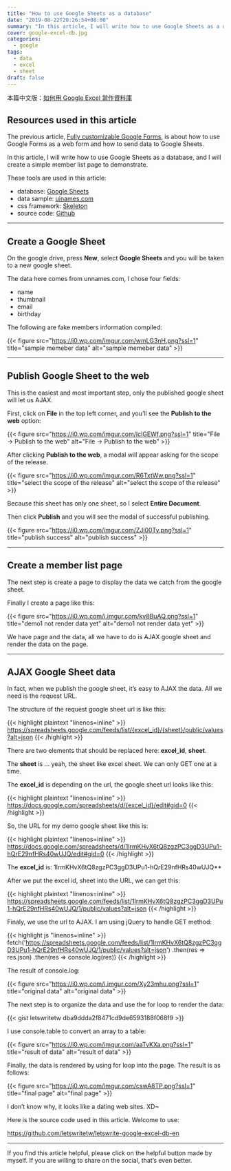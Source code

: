 ```yaml
---
title: "How to use Google Sheets as a database"
date: "2019-08-22T20:26:54+08:00"
summary: "In this article, I will write how to use Google Sheets as a database, and I will create a simple member list page to demonstrate."
cover: google-excel-db.jpg
categories:
  - google
tags:
  - data
  - excel
  - sheet
draft: false
---
```


本篇中文版：[如何用 Google Excel 當作資料庫](https://letswrite.tw/google-excel-db/)

## Resources used in this article

The previous article, [Fully customizable Google Forms](https://letswrite.tw/custom-google-form-en/), is about how to use Google Forms as a web form and how to send data to Google Sheets.

In this article, I will write how to use Google Sheets as a database, and I will create a simple member list page to demonstrate.

These tools are used in this article:

- database: [Google Sheets](https://www.google.com/sheets/about/)
- data sample: [uinames.com](https://uinames.com/)
- css framework: [Skeleton](http://getskeleton.com/)
- source code: [Github](https://github.com/letswritetw/letswrite-google-excel-db-en)

---

## Create a Google Sheet

On the google drive, press **New**, select **Google Sheets** and you will be taken to a new google sheet.

The data here comes from unnames.com, I chose four fields:

- name
- thumbnail
- email
- birthday

The following are fake members information compiled:

{{< figure src="https://i0.wp.com/imgur.com/wmLG3nH.png?ssl=1" title="sample memeber data" alt="sample memeber data" >}}

---

## Publish Google Sheet to the web

This is the easiest and most important step, only the published google sheet will let us AJAX.

First, click on **File** in the top left corner, and you’ll see the **Publish to the web** option:

{{< figure src="https://i0.wp.com/imgur.com/IclGEWf.png?ssl=1" title="File -> Publish to the web" alt="File -> Publish to the web" >}}

After clicking **Publish to the web**, a modal will appear asking for the scope of the release.

{{< figure src="https://i0.wp.com/imgur.com/R6TxtWw.png?ssl=1" title="select the scope of the release" alt="select the scope of the release" >}}

Because this sheet has only one sheet, so I select **Entire Document**.

Then click **Publish** and you will see the modal of successful publishing.

{{< figure src="https://i0.wp.com/imgur.com/ZJi00Ty.png?ssl=1" title="publish success" alt="publish success" >}}

---

## Create a member list page

The next step is create a page to display the data we catch from the google sheet.

Finally I create a page like this:

{{< figure src="https://i0.wp.com/i.imgur.com/kv8BuAQ.png?ssl=1" title="demo1 not render data yet" alt="demo1 not render data yet" >}}

We have page and the data, all we have to do is AJAX google sheet and render the data on the page.

---

## AJAX Google Sheet data

In fact, when we publish the google sheet, it’s easy to AJAX the data. All we need is the request URL.

The structure of the request google sheet url is like this:

<!-- prettier-ignore-start -->
{{< highlight plaintext "linenos=inline" >}}
https://spreadsheets.google.com/feeds/list/{excel_id}/{sheet}/public/values?alt=json
{{< /highlight >}}
<!-- prettier-ignore-end -->

There are two elements that should be replaced here: **excel_id**, **sheet**.

The **sheet** is … yeah, the sheet like excel sheet. We can only GET one at a time.

The **excel_id** is depending on the url, the google sheet url looks like this:

<!-- prettier-ignore-start -->
{{< highlight plaintext "linenos=inline" >}}
https://docs.google.com/spreadsheets/d/{excel_id}/edit#gid=0
{{< /highlight >}}
<!-- prettier-ignore-end -->

So, the URL for my demo google sheet like this is:

<!-- prettier-ignore-start -->
{{< highlight plaintext "linenos=inline" >}}
https://docs.google.com/spreadsheets/d/1IrmKHvX6tQ8zgzPC3ggD3UPu1-hQrE29nfHRs40wUJQ/edit#gid=0
{{< /highlight >}}
<!-- prettier-ignore-end -->

The **excel_id** is: 1IrmKHvX6tQ8zgzPC3ggD3UPu1-hQrE29nfHRs40wUJQ\*\*

After we put the excel id, sheet into the URL, we can get this:

<!-- prettier-ignore-start -->
{{< highlight plaintext "linenos=inline" >}}
https://spreadsheets.google.com/feeds/list/1IrmKHvX6tQ8zgzPC3ggD3UPu1-hQrE29nfHRs40wUJQ/1/public/values?alt=json
{{< /highlight >}}
<!-- prettier-ignore-end -->

Finaly, we use the url to AJAX. I am using jQuery to handle GET method:

<!-- prettier-ignore-start -->
{{< highlight js "linenos=inline" >}}
fetch('https://spreadsheets.google.com/feeds/list/1IrmKHvX6tQ8zgzPC3ggD3UPu1-hQrE29nfHRs40wUJQ/1/public/values?alt=json')
  .then(res => res.json)
  .then(res => console.log(res))
{{< /highlight >}}
<!-- prettier-ignore-end -->

The result of console.log:

{{< figure src="https://i0.wp.com/i.imgur.com/Xy23mhu.png?ssl=1" title="original data" alt="original data" >}}

The next step is to organize the data and use the for loop to render the data:

{{< gist letswritetw dba9ddda2f8471cd9de6593188f068f9 >}}

I use console.table to convert an array to a table:

{{< figure src="https://i0.wp.com/imgur.com/aaTvKXa.png?ssl=1" title="result of data" alt="result of data" >}}

Finally, the data is rendered by using for loop into the page. The result is as follows:

{{< figure src="https://i0.wp.com/imgur.com/cswA8TP.png?ssl=1" title="final page" alt="final page" >}}

I don’t know why, it looks like a dating web sites. XD~

Here is the source code used in this article. Welcome to use:

<https://github.com/letswritetw/letswrite-google-excel-db-en>

---

If you find this article helpful, please click on the helpful button made by myself. If you are willing to share on the social, that’s even better.
